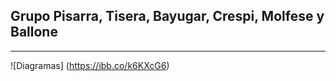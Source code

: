 ## Grupo Pisarra, Tisera, Bayugar, Crespi, Molfese y Ballone ##
----
![Diagramas] (https://ibb.co/k6KXcG6)
